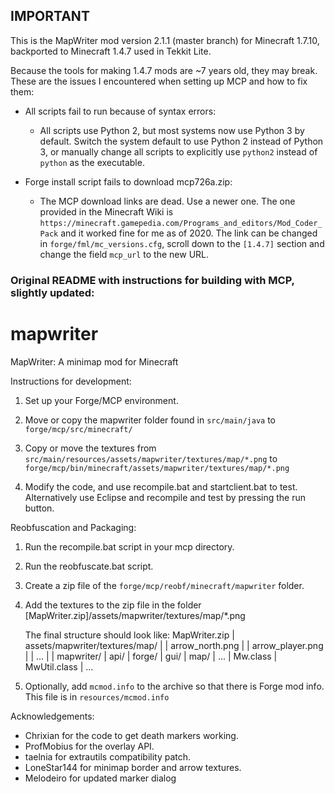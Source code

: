 ## IMPORTANT

This is the MapWriter mod version 2.1.1 (master branch) for Minecraft 1.7.10,
backported to Minecraft 1.4.7 used in Tekkit Lite.

Because the tools for making 1.4.7 mods are \~7 years old, they may break. These
are the issues I encountered when setting up MCP and how to fix them:

- All scripts fail to run because of syntax errors:
  - All scripts use Python 2, but most systems now use Python 3 by default.
    Switch the system default to use Python 2 instead of Python 3, or manually
    change all scripts to explicitly use `python2` instead of `python` as the
    executable.

- Forge install script fails to download mcp726a.zip:
  - The MCP download links are dead. Use a newer one. The one provided in the
    Minecraft Wiki is
    `https://minecraft.gamepedia.com/Programs_and_editors/Mod_Coder_Pack`
    and it worked fine for me as of 2020. The link can be changed in
    `forge/fml/mc_versions.cfg`, scroll down to the `[1.4.7]` section and change
    the field `mcp_url` to the new URL.

### Original README with instructions for building with MCP, slightly updated:

mapwriter
=========

MapWriter: A minimap mod for Minecraft


Instructions for development:

1) Set up your Forge/MCP environment.

2) Move or copy the mapwriter folder found in `src/main/java` to
   `forge/mcp/src/minecraft/`

3) Copy or move the textures from
   `src/main/resources/assets/mapwriter/textures/map/*.png` to
   `forge/mcp/bin/minecraft/assets/mapwriter/textures/map/*.png`

4) Modify the code, and use recompile.bat and startclient.bat to test.
   Alternatively use Eclipse and recompile and test by pressing the run button.

Reobfuscation and Packaging:

1) Run the recompile.bat script in your mcp directory.

2) Run the reobfuscate.bat script.

3) Create a zip file of the `forge/mcp/reobf/minecraft/mapwriter` folder.

4) Add the textures to the zip file in the folder
   [MapWriter.zip]/assets/mapwriter/textures/map/*.png
   
   The final structure should look like:
       MapWriter.zip
       | assets/mapwriter/textures/map/
       | | arrow_north.png
       | | arrow_player.png
       | | ...
       |
       | mapwriter/
         | api/
         | forge/
         | gui/
         | map/
         | ...
         | Mw.class
         | MwUtil.class
         | ... 

5) Optionally, add `mcmod.info` to the archive so that there is Forge mod info.
   This file is in `resources/mcmod.info`

Acknowledgements:

* Chrixian for the code to get death markers working.
* ProfMobius for the overlay API.
* taelnia for extrautils compatibility patch.
* LoneStar144 for minimap border and arrow textures.
* Melodeiro for updated marker dialog
